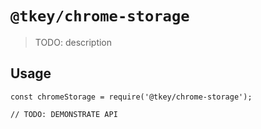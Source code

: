 # `@tkey/chrome-storage`

> TODO: description

## Usage

```
const chromeStorage = require('@tkey/chrome-storage');

// TODO: DEMONSTRATE API
```
